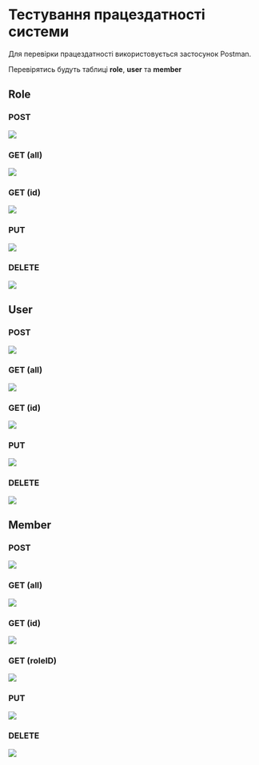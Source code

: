 # Тестування працездатності системи

Для перевірки працездатності використовується застосунок Postman.

Перевірятись будуть таблиці **role**, **user** та **member**

## Role


### POST
![](./assets/role_post.png)

### GET (all)
![](./assets/role_get_all.png)

### GET (id)
![](./assets/role_get_id.png)

### PUT
![](./assets/role_put.png)

### DELETE
![](./assets/role_delete.png)


## User

### POST
![](./assets/user_post.png)

### GET (all)
![](./assets/user_get_all.png)

### GET (id)
![](./assets/user_get_id.png)

### PUT
![](./assets/user_put.png)

### DELETE
![](./assets/user_delete.png)

## Member

### POST
![](./assets/member_post.png)

### GET (all)
![](./assets/member_get_all.png)

### GET (id)
![](./assets/member_get_id.png)

### GET (roleID)
![](./assets/member_get_roleid.png)

### PUT
![](./assets/member_put.png)

### DELETE
![](./assets/member_delete.png)
